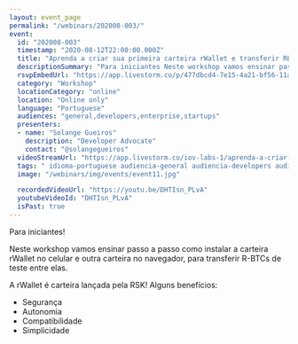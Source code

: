 ```yaml
---
layout: event_page
permalink: "/webinars/202008-003/"
event:
  id: "202008-003"
  timestamp: "2020-08-12T22:00:00.000Z"
  title: "Aprenda a criar sua primeira carteira rWallet e transferir RBTCs entre carteiras"
  descriptionSummary: "Para iniciantes Neste workshop vamos ensinar passo a passo como instalar a carteira rWallet no celular e outra carteira no navegador, para …"
  rsvpEmbedUrl: "https://app.livestorm.co/p/477dbcd4-7e15-4a21-bf56-11a6155fcc1a/form"
  category: "Workshop"
  locationCategory: "online"
  location: "Online only"
  language: "Portuguese"
  audiences: "general,developers,enterprise,startups"
  presenters:
  - name: "Solange Gueiros"
    description: "Developer Advocate"
    contact: "@solangegueiros"
  videoStreamUrl: "https://app.livestorm.co/iov-labs-1/aprenda-a-criar-sua-primeira-carteira-rwallet"
  tags: " idioma-portuguese audiencia-general audiencia-developers audiencia-enterprise audiencia-startups recent"
  image: "/webinars/img/events/event11.jpg"

  recordedVideoUrl: "https://youtu.be/DHTIsn_PLvA"
  youtubeVideoId: "DHTIsn_PLvA"
  isPast: true
---
```



Para iniciantes!

Neste workshop vamos ensinar passo a passo como instalar a carteira rWallet no celular e outra carteira no navegador, para transferir R-BTCs de teste entre elas.

A rWallet é carteira lançada pela RSK!
Alguns benefícios:
- Segurança
- Autonomia
- Compatibilidade
- Simplicidade

